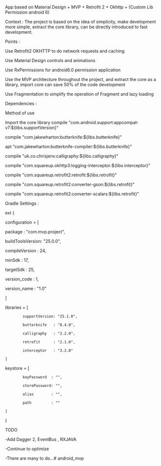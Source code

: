 App based on Material Design + MVP + Retrofit 2 + Okhttp + (Custom Lib Permission android 6)


Context :
The project is based on the idea of simplicity, make development more simple, extract the core library, can be directly introduced to fast development.


Points :

Use Retrofit2 OKHTTP to do network requests and caching

Use Material Design controls and animations

Use RxPermissions for android6.0 permission application

Use the MVP architecture throughout the project, and extract the core as a library, import core can save 50% of the code development

Use Fragmentation to simplify the operation of Fragment and lazy loading


Dependencies :

Method of use

Import the core library
compile "com.android.support:appcompat-v7:${libs.supportVersion}"

compile "com.jakewharton:butterknife:${libs.butterknife}"

apt "com.jakewharton:butterknife-compiler:${libs.butterknife}"

compile "uk.co.chrisjenx:calligraphy:${libs.calligraphy}"

compile "com.squareup.okhttp3:logging-interceptor:${libs.interceptor}"

compile "com.squareup.retrofit2:retrofit:${libs.retrofit}"

compile "com.squareup.retrofit2:converter-gson:${libs.retrofit}"

compile "com.squareup.retrofit2:converter-scalars:${libs.retrofit}"



Gradle Settings :

ext {

configuration = [

package : "com.mvp.project",

buildToolsVersion: "25.0.0",

compileVersion : 24,

minSdk : 17,

targetSdk : 25,

version_code : 1,

version_name : "1.0"

]


libraries = [

            supportVersion: "25.1.0",

            butterknife   : "8.4.0",

            calligraphy   : "2.2.0",

            retrofit      : "2.1.0",

            interceptor   : "3.2.0"

    ]

keystore = [

            keyPassword  : "",

            storePassword: "",

            alias        : "",

            path         : ""

    ]

}





TODO

-Add Dagger 2, EventBus , RXJAVA

-Continue to optimize

-There are many to do...# android_mvp

